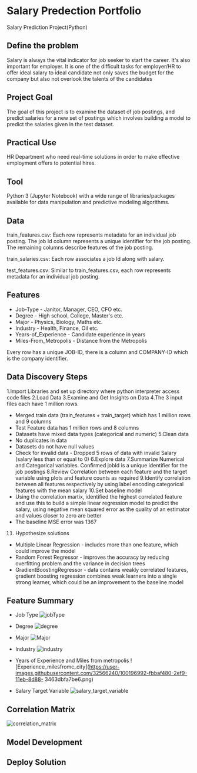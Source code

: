 # Salary Predection Portfolio
Salary Prediction Project(Python)

## Define the problem
 Salary is always the vital indicator for job seeker to start the career. It's also important for employer. It is one of the difficult tasks for employer/HR to offer ideal salary to ideal candidate not only saves the budget for the company but also not overlook the talents of the candidates
## Project Goal
The goal of this project is to examine the dataset of job postings, and predict salaries for a new set of postings which involves building a model to predict the salaries given in the test dataset.
## Practical Use
HR Department who need real-time solutions in order to make effective employment offers to potential hires.
## Tool
Python 3 (Jupyter Notebook) with a wide range of libraries/packages available for data manipulation and predictive modeling algorithms.

## Data
train_features.csv: Each row represents metadata for an individual job posting. The job Id column represents a unique identifier for the job posting. The remaining columns describe features of the job posting.

train_salaries.csv: Each row associates a job Id along with salary.

test_features.csv: Similar to train_features.csv, each row represents metadata for an individual job posting.

## Features
* Job-Type - Janitor, Manager, CEO, CFO etc.
* Degree - High school, College, Master's etc.
* Major - Physics, Biology, Maths etc.
* Industry - Health, Finance, Oil etc.
* Years-of_Experience - Candidate experience in years
* Miles-From_Metropolis - Distance from the Metropolis

Every row has a unique JOB-ID, there is a column and COMPANY-ID which is the company identifier.

## Data Discovery Steps
1.Import Libraries and set up directory where python interpreter access code files
2.Load Data
3.Examine and Get Insights on Data
4.The 3 input files each have 1 million rows.
  * Merged train data (train_features + train_target) which has 1 million rows and 9 columns
  * Test Feature data has 1 million rows and 8 columns
  * Datasets have mixed data types (categorical and numeric)
5.Clean data  
  * No duplicates in data
  * Datasets do not have null values
  * Check for invalid data - Dropped 5 rows of data with invalid Salary (salary less than or equal to 0)
6.Explore data
7.Summarize Numerical and Categorical variables. Confirmed jobId is a unique identifier for the job postings
8.Review Correlation between each feature and the target variable using plots and feature counts as required
9.Identify correlation between all features respectively by using label encoding categorical features with the mean salary
10.Set baseline model
   * Using the correlation martix, identified the highest correlated feature and use this to build a simple linear regression model to predict the salary, using negative mean squared error as the quality of an estimator and values closer to zero are better
   * The baseline MSE error was 1367
11. Hypothesize solutions
   * Multiple Linear Regression - includes more than one feature, which could improve the model
   * Random Forest Regressor - improves the accuracy by reducing overfitting problem and the variance in decision trees
   * GradientBoostingRegressor - data contains weakly correlated features, gradient boosting regression combines weak learners into a single strong learner, which          could be an improvement to the baseline model
   
## Feature Summary
  * Job Type 
  ![jobType](https://user-images.githubusercontent.com/32566240/100196598-61f34780-2ef9-11eb-8e3f-08061f6ecb4e.png)
  
  * Degree
  ![degree](https://user-images.githubusercontent.com/32566240/100196718-92d37c80-2ef9-11eb-9557-26fc80724a4f.png)
  
  * Major
  ![Major](https://user-images.githubusercontent.com/32566240/100196806-b4346880-2ef9-11eb-9da6-661ce9392616.png)
  
  * Industry
  ![industry](https://user-images.githubusercontent.com/32566240/100196876-d0d0a080-2ef9-11eb-9be4-dce80cc46352.png)
  
  * Years of Experience and Miles from metropolis
  ![Experience_milesfromc_city](https://user-images.githubusercontent.com/32566240/100196992-fbbaf480-2ef9-11eb-8d88-    3463dbfa7be6.png)
  
  * Salary Target Variable
  ![salary_target_variable](https://user-images.githubusercontent.com/32566240/100197415-96b3ce80-2efa-11eb-8a71-1f48d07c2e46.png)

## Correlation Matrix
![correlation_matrix](https://user-images.githubusercontent.com/32566240/100197535-ba771480-2efa-11eb-959b-1658872f2f54.png)


## Model Development

## Deploy Solution


